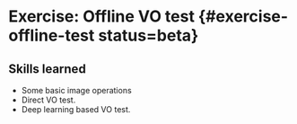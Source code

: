 # Exercise: Offline VO test {#exercise-offline-test status=beta}

## Skills learned
- Some basic image operations
- Direct VO test.
- Deep learning based VO test.
